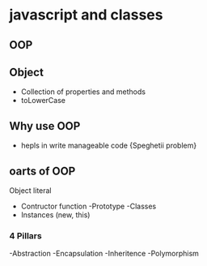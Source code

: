 #  javascript and classes

## OOP

## Object
- Collection of properties and methods
- toLowerCase

## Why use OOP
- hepls in write manageable code {Speghetii problem}

## oarts of OOP
Object literal
- Contructor function
-Prototype
-Classes
- Instances (new, this)

### 4 Pillars
-Abstraction
-Encapsulation
-Inheritence
-Polymorphism